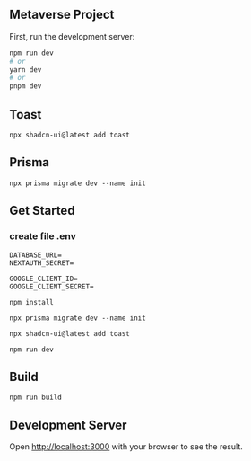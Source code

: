## Metaverse Project

First, run the development server:

```bash
npm run dev
# or
yarn dev
# or
pnpm dev
```

## Toast

```
npx shadcn-ui@latest add toast
```

## Prisma

```
npx prisma migrate dev --name init
```

## Get Started

### create file .env

```
DATABASE_URL=
NEXTAUTH_SECRET=

GOOGLE_CLIENT_ID=
GOOGLE_CLIENT_SECRET=
```

```
npm install
```

```
npx prisma migrate dev --name init
```

```
npx shadcn-ui@latest add toast
```

```
npm run dev
```


## Build

```
npm run build
```

## Development Server

Open [http://localhost:3000](http://localhost:3000) with your browser to see the result.